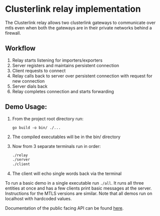 # Clusterlink relay implementation
The Clusterlink relay allows two clusterlink gateways to communicate over mtls even when both the gateways are in their private networks behind a firewall.

## Workflow
1. Relay starts listening for importers/exporters
2. Server registers and maintains persistent connection
3. Client requests to connect
4. Relay calls back to server over persistent connection with request for new connection
5. Server dials back
6. Relay completes connection and starts forwarding

## Demo Usage:

1. From the project root directory run:

    ```go build -o bin/ ./...```   

2. The compiled executables will be in the bin/ directory

3. Now from 3 separate terminals run in order:

   ```sh
   ./relay
   ./server
   ./client
   ```

4. The client will echo single words back via the terminal

To run a basic demo in a single executable run ```./all```.  It runs all three entities at once and has a few clients print basic messages at the server. Instructions for the MTLS versions are similar. Note that all demos run on localhost with hardcoded values.

Documentation of the public facing API can be found [here](docs/DOCUMENTATION.md). 
